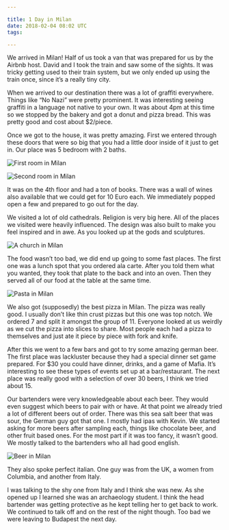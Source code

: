 ```yaml
---

title: 1 Day in Milan
date: 2018-02-04 08:02 UTC
tags: 

---
```


We arrived in Milan! Half of us took a van that was prepared for us by the Airbnb host. David and I took the train and saw some of the sights. It was tricky getting used to their train system, but we only ended up using the train once, since it’s a really tiny city.

When we arrived to our destination there was a lot of graffiti everywhere. Things like “No Nazi” were pretty prominent. It was interesting seeing graffiti in a language not native to your own. It was about 4pm at this time so we stopped by the bakery and got a donut and pizza bread. This was pretty good and cost about $2/piece.

Once we got to the house, it was pretty amazing. First we entered through these doors that were so big that you had a little door inside of it just to get in. Our place was 5 bedroom with 2 baths. 

![First room in Milan](https://www.dropbox.com/s/j9wc0hclwls5uda/milanRoom1.jpeg?raw=1)

![Second room in Milan](https://www.dropbox.com/s/j9wc0hclwls5uda/milanRoom2.jpeg?raw=1)

It was on the 4th floor and had a ton of books. There was a wall of wines also available that we could get for 10 Euro each. We immediately popped open a few and prepared to go out for the day.

We visited a lot of old cathedrals. Religion is very big here. All of the places we visited were heavily influenced. The design was also built to make you feel inspired and in awe. As you looked up at the gods and sculptures.

![A church in Milan](https://www.dropbox.com/s/zw2fp0614fsj9wi/milanChurch.jpeg?raw=1)

The food wasn’t too bad, we did end up going to some fast places. The first one was a lunch spot that you ordered ala carte. After you told them what you wanted, they took that plate to the back and into an oven. Then they served all of our food at the table at the same time.

![Pasta in Milan](https://www.dropbox.com/s/51n4bic3rgiltzi/milanPasta.jpg?raw=1)

We also got (supposedly) the best pizza in Milan. The pizza was really good. I usually don’t like thin crust pizzas but this one was top notch. We ordered 7 and split it amongst the group of 11. Everyone looked at us weirdly as we cut the pizza into slices to share. Most people each had a pizza to themselves and just ate it piece by piece with fork and knife.

After this we went to a few bars and got to try some amazing german beer. The first place was lackluster because they had a special dinner set game prepared. For $30 you could have dinner, drinks, and a game of Mafia. It’s interesting to see these types of events set up at a bar/restaurant. The next place was really good with a selection of over 30 beers, I think we tried about 15. 

Our bartenders were very knowledgeable about each beer. They would even suggest which beers to pair with or have. At that point we already tried a lot of different beers out of order. There was this sea salt beer that was sour, the German guy got that one. I mostly had ipas with Kevin. We started asking for more beers after sampling each, things like chocolate beer, and other fruit based ones. For the most part if it was too fancy, it wasn’t good. We mostly talked to the bartenders who all had good english.

![Beer in Milan](https://www.dropbox.com/s/ip9zbkcuxsvctbs/milanBeer.jpg?raw=1)

They also spoke perfect italian. One guy was from the UK, a women from Columbia, and another from Italy.

I was talking to the shy one from Italy and I think she was new. As she opened up I learned she was an archaeology student. I think the head bartender was getting protective as he kept telling her to get back to work. We continued to talk off and on the rest of the night though. Too bad we were leaving to Budapest the next day.


